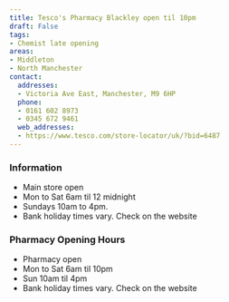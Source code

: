 ```yaml
---
title: Tesco's Pharmacy Blackley open til 10pm
draft: False
tags:
- Chemist late opening
areas:
- Middleton
- North Manchester
contact:
  addresses:
  - Victoria Ave East, Manchester, M9 6HP
  phone:
  - 0161 602 8973
  - 0345 672 9461
  web_addresses:
  - https://www.tesco.com/store-locator/uk/?bid=6487
---
```


### Information
- Main store open 
- Mon to Sat 6am til 12 midnight
- Sundays 10am to 4pm.
- Bank holiday times vary. Check on the website

### Pharmacy Opening Hours
- Pharmacy open
- Mon  to Sat 6am til 10pm
- Sun 10am til 4pm
- Bank holiday times vary. Check on the website